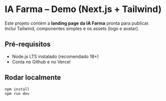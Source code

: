 # IA Farma – Demo (Next.js + Tailwind)

Este projeto contém a **landing page da IA Farma** pronta para publicar.  
Inclui Tailwind, componentes simples e os assets (logo e avatar).

## Pré-requisitos
- Node.js LTS instalado (recomendado 18+)
- Conta no Github e no Vercel

## Rodar localmente
```bash
npm install
npm run dev
